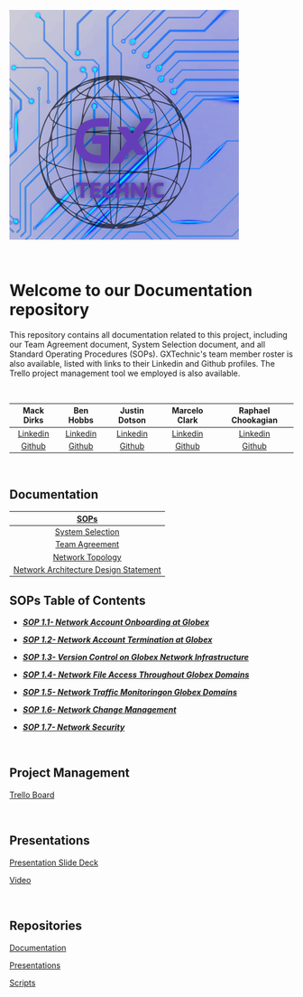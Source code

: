 ![Logo](./Topology/Logo.png)

<br>

# Welcome to our Documentation repository

This repository contains all documentation related to this project,  including our Team Agreement document, System Selection document, and all Standard Operating Procedures (SOPs). GXTechnic's team member roster is also available, listed with links to their Linkedin and Github profiles. The Trello project management tool we employed is also available.

<br>

<!-- ## Team Members -->

| Mack Dirks | Ben Hobbs | Justin Dotson  | Marcelo Clark  | Raphael Chookagian |
|:----------------------:|:-----------------------:|:----------------------:|:----------------------:|:----------------------:|
| [Linkedin](https://www.linkedin.com/in/mack-dirks/) | [Linkedin](https://www.linkedin.com/in/benjaminshobbs/) | [Linkedin](http://linkedin.com/in/justin-dotson/) | [Linkedin](http://www.linkedin.com/in/marcelotc) | [Linkedin](https://www.linkedin.com/in/raphaelchookagian/) |
| [Github](https://github.com/MackD51) | [Github](https://github.com/benjamin-s-hobbs) | [Github](https://github.com/ileicathat/) | [Github](https://github.com/mtc2434) | [Github](https://github.com/cesarderio) |

<br>

## Documentation

<!-- | [SOPs](https://github.com/GXtechnic/Documentation/SOPs) | -->
| [SOPs](./SOPs/) |
|:-----------------------:|
|  [System Selection](Team_Documents/SystemSelection.md) |
| [Team Agreement](Team_Documents/TeamAgreement.md) | 
| [Network Topology](https://github.com/GXtechnic/Documentation/blob/main/Topology/Topology_v1.png) |
| [Network Architecture Design Statement](https://github.com/GXtechnic/Documentation/blob/main/Team_Documents/Network_Statement.md) |


## SOPs Table of Contents

* ***[SOP 1.1- Network Account Onboarding at Globex](./SOPs/SOP_1.md)***

* ***[SOP 1.2- Network Account Termination at Globex](./SOPs/SOP_2.md)***

* ***[SOP 1.3- Version Control on Globex Network Infrastructure](./SOPs/SOP_3.md)***

* ***[SOP 1.4- Network File Access Throughout Globex Domains](./SOPs/SOP_4.md)***

* ***[SOP 1.5- Network Traffic Monitoringon Globex Domains](./SOPs/SOP_5.md)***

* ***[SOP 1.6- Network Change Management](./SOPs/SOP_6.md)***

* ***[SOP 1.7- Network Security](./SOPs/SOP_7.md)***

<br>

## Project Management

[Trello Board](https://trello.com/b/C9WEZJRe/team1)

<br>

## Presentations

[Presentation Slide Deck](https://docs.google.com/presentation/d/1rXoVMHw0sstGkOP7tk08IB_vvO04RRumBPlRd-BJ2n4/edit?usp=sharing)

[Video]()

<br>

## Repositories

[Documentation](https://github.com/GXtechnic/Documentation)

[Presentations](https://github.com/GXtechnic/Presentations)

[Scripts](https://github.com/GXtechnic/Scripts)

<!-- ---------------------------- -->

<!-- Mack Dirks
[Github](https://github.com/MackD51)
[Linkedin](https://www.linkedin.com/in/mack-dirks/)
[Email](mack.a.dirks@gmail.com)

Ben Hobbs
[Github](https://github.com/benjamin-s-hobbs)
[Linkedin](https://www.linkedin.com/in/benjaminshobbs/)
[Email](benjamin.s.hobbs@gmail.com)

Justin Dotson
[Github](https://github.com/ileicathat/)
[Linkedin](http://linkedin.com/in/justin-dotson/)
[Email](ileicathat@gmail.com)

Marcelo Clark
[Github](https://github.com/mtc2434)
[Linkedin](http://www.linkedin.com/in/marcelotc)
[Email](m01t02c03@gmail.com)

Raphael Chookagian
[Github](https://github.com/cesarderio)
[Linkedin](https://www.linkedin.com/in/raphaelchookagian/)
[Email](raphaelchookagian@gmail.com) -->
